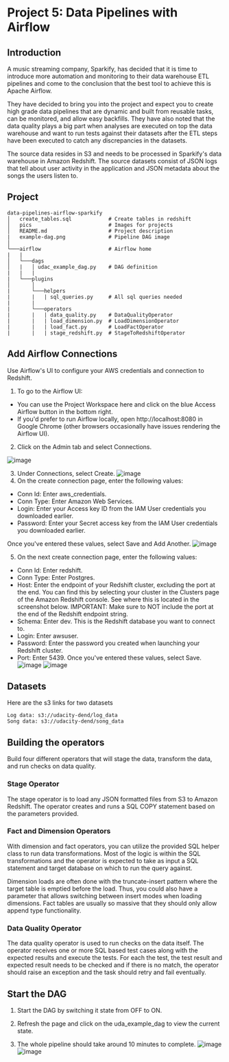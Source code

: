 # Project 5: Data Pipelines with Airflow


## Introduction

A music streaming company, Sparkify, has decided that it is time to introduce more automation and monitoring to their data warehouse ETL pipelines and come to the conclusion that the best tool to achieve this is Apache Airflow.

They have decided to bring you into the project and expect you to create high grade data pipelines that are dynamic and built from reusable tasks, can be monitored, and allow easy backfills. They have also noted that the data quality plays a big part when analyses are executed on top the data warehouse and want to run tests against their datasets after the ETL steps have been executed to catch any discrepancies in the datasets.

The source data resides in S3 and needs to be processed in Sparkify's data warehouse in Amazon Redshift. The source datasets consist of JSON logs that tell about user activity in the application and JSON metadata about the songs the users listen to.

## Project
```
data-pipelines-airflow-sparkify
│   create_tables.sql            # Create tables in redshift
│   pics                         # Images for projects
│   README.md                    # Project description
|   example-dag.png              # Pipeline DAG image
│   
└───airflow                      # Airflow home
|   |               
│   └───dags                     
│   |   │ udac_example_dag.py    # DAG definition
|   |   |
|   └───plugins
│       │  
|       └───helpers
|       |   | sql_queries.py     # All sql queries needed
|       |
|       └───operators
|       |   | data_quality.py    # DataQualityOperator
|       |   | load_dimension.py  # LoadDimensionOperator
|       |   | load_fact.py       # LoadFactOperator
|       |   | stage_redshift.py  # StageToRedshiftOperator
```

## Add Airflow Connections
Use Airflow's UI to configure your AWS credentials and connection to Redshift.

1. To go to the Airflow UI:
- You can use the Project Workspace here and click on the blue Access Airflow button in the bottom right.
- If you'd prefer to run Airflow locally, open http://localhost:8080 in Google Chrome (other browsers occasionally have issues rendering the Airflow UI).

2. Click on the Admin tab and select Connections.

![image](https://github.com/weinanlee/data-pipelines-airflow-sparkify/blob/master/pics/admin-connections.png)

3. Under Connections, select Create.
![image](https://github.com/weinanlee/data-pipelines-airflow-sparkify/blob/master/pics/create-connection.png)
4. On the create connection page, enter the following values:

- Conn Id: Enter aws_credentials.
- Conn Type: Enter Amazon Web Services.
- Login: Enter your Access key ID from the IAM User credentials you downloaded earlier.
- Password: Enter your Secret access key from the IAM User credentials you downloaded earlier.

Once you've entered these values, select Save and Add Another.
![image](https://github.com/weinanlee/data-pipelines-airflow-sparkify/blob/master/pics/connection-aws-credentials.png)


5. On the next create connection page, enter the following values:

- Conn Id: Enter redshift.
- Conn Type: Enter Postgres.
- Host: Enter the endpoint of your Redshift cluster, excluding the port at the end. You can find this by selecting your cluster in the Clusters page of the Amazon Redshift console. See where this is located in the screenshot below. IMPORTANT: Make sure to NOT include the port at the end of the Redshift endpoint string.
- Schema: Enter dev. This is the Redshift database you want to connect to.
- Login: Enter awsuser.
- Password: Enter the password you created when launching your Redshift cluster.
- Port: Enter 5439.
Once you've entered these values, select Save.
![image](https://github.com/weinanlee/data-pipelines-airflow-sparkify/blob/master/pics/cluster-details.png)
![image](https://github.com/weinanlee/data-pipelines-airflow-sparkify/blob/master/pics/connection-redshift.png)

## Datasets
Here are the s3 links for two datasets
```
Log data: s3://udacity-dend/log_data
Song data: s3://udacity-dend/song_data

```
## Building the operators
Build four different operators that will stage the data, transform the data, and run checks on data quality.

### Stage Operator
The stage operator is to load any JSON formatted files from S3 to Amazon Redshift.  The operator creates and runs a SQL COPY statement based on the parameters provided. 

### Fact and Dimension Operators
With dimension and fact operators, you can utilize the provided SQL helper class to run data transformations. 
Most of the logic is within the SQL transformations and the operator is expected to take as input a SQL statement and target database on which to run the query against. 


Dimension loads are often done with the truncate-insert pattern where the target table is emptied before the load. Thus, you could also have a parameter that allows switching between insert modes when loading dimensions. Fact tables are usually so massive that they should only allow append type functionality.

### Data Quality Operator
The data quality operator is used to run checks on the data itself.
The operator receives one or more SQL based test cases along with the expected results and execute the tests. 
For each the test, the test result and expected result needs to be checked and if there is no match, the operator should raise an exception and the task should retry and fail eventually.

## Start the DAG
1. Start the DAG by switching it state from OFF to ON.

2. Refresh the page and click on the uda_example_dag to view the current state.

3. The whole pipeline should take around 10 minutes to complete.
![image](https://github.com/weinanlee/data-pipelines-airflow-sparkify/blob/master/pics/result-airflow-tree.png)
![image](https://github.com/weinanlee/data-pipelines-airflow-sparkify/blob/master/pics/result-airflow-graph.png)
